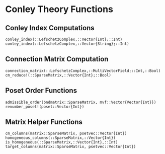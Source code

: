 # Conley Theory Functions

## Conley Index Computations

```@docs
conley_index(::LefschetzComplex,::Vector{Int};::Int)
conley_index(::LefschetzComplex,::Vector{String};::Int)
```

## Connection Matrix Computation

```@docs
connection_matrix(::LefschetzComplex,::MultiVectorField;::Int,::Bool)
cm_reduce!(::SparseMatrix,::Vector{Int};::Bool)
```

## Poset Order Functions

```@docs
admissible_order(bndmatrix::SparseMatrix, mvf::Vector{Vector{Int}})
renumber_poset!(poset::Vector{Int})
```

## Matrix Helper Functions

```@docs
cm_columns(matrix::SparseMatrix, psetvec::Vector{Int})
homogeneous_columns(::SparseMatrix,::Vector{Int})
is_homogeneous(::SparseMatrix,::Vector{Int},::Int)
target_columns(matrix::SparseMatrix, psetvec::Vector{Int})
```

